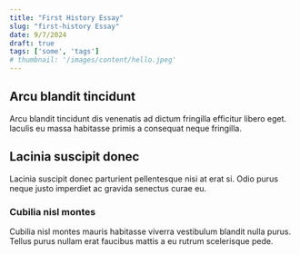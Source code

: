 ```yaml
---
title: "First History Essay"
slug: "first-history Essay"
date: 9/7/2024
draft: true
tags: ['some', 'tags']
# thumbnail: '/images/content/hello.jpeg'
---
```


## Arcu blandit tincidunt

Arcu blandit tincidunt dis venenatis ad dictum fringilla efficitur libero eget. Iaculis eu massa habitasse primis a consequat neque fringilla.

## Lacinia suscipit donec

Lacinia suscipit donec parturient pellentesque nisi at erat si. Odio purus neque justo imperdiet ac gravida senectus curae eu.

### Cubilia nisl montes

Cubilia nisl montes mauris habitasse viverra vestibulum blandit nulla purus. Tellus purus nullam erat faucibus mattis a eu rutrum scelerisque pede.
